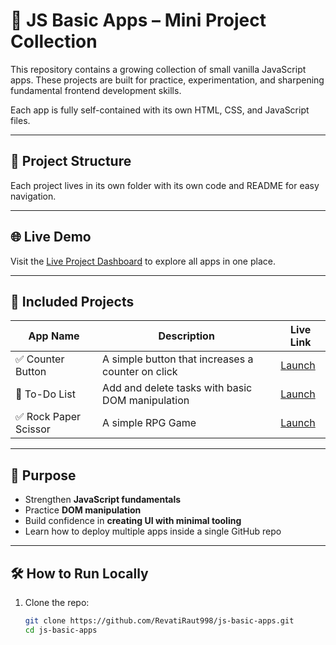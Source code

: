 # 🚀 JS Basic Apps – Mini Project Collection

This repository contains a growing collection of small vanilla JavaScript apps. These projects are built for practice, experimentation, and sharpening fundamental frontend development skills.

Each app is fully self-contained with its own HTML, CSS, and JavaScript files.

---

## 📂 Project Structure
Each project lives in its own folder with its own code and README for easy navigation.

---

## 🌐 Live Demo

Visit the [Live Project Dashboard](https://RevatiRaut998.github.io/js-basic-apps/) to explore all apps in one place.

---

## 🧩 Included Projects

| App Name         | Description                                      | Live Link                        |
|------------------|--------------------------------------------------|----------------------------------|
| ✅ Counter Button | A simple button that increases a counter on click | [Launch](https://revatiraut998.github.io/js-basic-apps/counter-button-app/) |
| 📝 To-Do List     | Add and delete tasks with basic DOM manipulation | [Launch](https://revatiraut998.github.io/js-basic-apps/todo-app/)           |
| ✅ Rock Paper Scissor | A simple RPG Game | [Launch](https://revatiraut998.github.io/js-basic-apps/rock-paper-scissor-app/) |
---

## 🎯 Purpose

- Strengthen **JavaScript fundamentals**
- Practice **DOM manipulation**
- Build confidence in **creating UI with minimal tooling**
- Learn how to deploy multiple apps inside a single GitHub repo

---

## 🛠️ How to Run Locally

1. Clone the repo:

   ```bash
   git clone https://github.com/RevatiRaut998/js-basic-apps.git
   cd js-basic-apps
